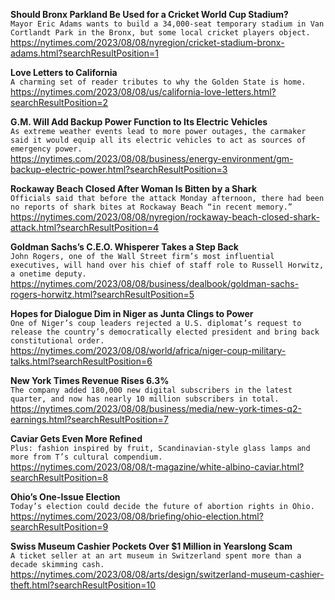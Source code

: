**Should Bronx Parkland Be Used for a Cricket World Cup Stadium?**\
`Mayor Eric Adams wants to build a 34,000-seat temporary stadium in Van Cortlandt Park in the Bronx, but some local cricket players object.`\
https://nytimes.com/2023/08/08/nyregion/cricket-stadium-bronx-adams.html?searchResultPosition=1

**Love Letters to California**\
`A charming set of reader tributes to why the Golden State is home.`\
https://nytimes.com/2023/08/08/us/california-love-letters.html?searchResultPosition=2

**G.M. Will Add Backup Power Function to Its Electric Vehicles**\
`As extreme weather events lead to more power outages, the carmaker said it would equip all its electric vehicles to act as sources of emergency power.`\
https://nytimes.com/2023/08/08/business/energy-environment/gm-backup-electric-power.html?searchResultPosition=3

**Rockaway Beach Closed After Woman Is Bitten by a Shark**\
`Officials said that before the attack Monday afternoon, there had been no reports of shark bites at Rockaway Beach “in recent memory.”`\
https://nytimes.com/2023/08/08/nyregion/rockaway-beach-closed-shark-attack.html?searchResultPosition=4

**Goldman Sachs’s C.E.O. Whisperer Takes a Step Back**\
`John Rogers, one of the Wall Street firm’s most influential executives, will hand over his chief of staff role to Russell Horwitz, a onetime deputy.`\
https://nytimes.com/2023/08/08/business/dealbook/goldman-sachs-rogers-horwitz.html?searchResultPosition=5

**Hopes for Dialogue Dim in Niger as Junta Clings to Power**\
`One of Niger’s coup leaders rejected a U.S. diplomat’s request to release the country’s democratically elected president and bring back constitutional order.`\
https://nytimes.com/2023/08/08/world/africa/niger-coup-military-talks.html?searchResultPosition=6

**New York Times Revenue Rises 6.3%**\
`The company added 180,000 new digital subscribers in the latest quarter, and now has nearly 10 million subscribers in total.`\
https://nytimes.com/2023/08/08/business/media/new-york-times-q2-earnings.html?searchResultPosition=7

**Caviar Gets Even More Refined**\
`Plus: fashion inspired by fruit, Scandinavian-style glass lamps and more from T’s cultural compendium.`\
https://nytimes.com/2023/08/08/t-magazine/white-albino-caviar.html?searchResultPosition=8

**Ohio’s One-Issue Election**\
`Today’s election could decide the future of abortion rights in Ohio.`\
https://nytimes.com/2023/08/08/briefing/ohio-election.html?searchResultPosition=9

**Swiss Museum Cashier Pockets Over $1 Million in Yearslong Scam**\
`A ticket seller at an art museum in Switzerland spent more than a decade skimming cash.`\
https://nytimes.com/2023/08/08/arts/design/switzerland-museum-cashier-theft.html?searchResultPosition=10

